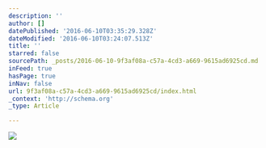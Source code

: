 ```yaml
---
description: ''
author: []
datePublished: '2016-06-10T03:35:29.328Z'
dateModified: '2016-06-10T03:24:07.513Z'
title: ''
starred: false
sourcePath: _posts/2016-06-10-9f3af08a-c57a-4cd3-a669-9615ad6925cd.md
inFeed: true
hasPage: true
inNav: false
url: 9f3af08a-c57a-4cd3-a669-9615ad6925cd/index.html
_context: 'http://schema.org'
_type: Article

---
```

![](https://the-grid-user-content.s3-us-west-2.amazonaws.com/485ce615-47fb-4f36-9dbd-bbf548b63c2c.jpg)